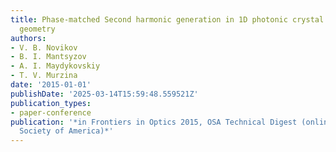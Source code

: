```yaml
---
title: Phase-matched Second harmonic generation in 1D photonic crystal in the Laue
  geometry
authors:
- V. B. Novikov
- B. I. Mantsyzov
- A. I. Maydykovskiy
- T. V. Murzina
date: '2015-01-01'
publishDate: '2025-03-14T15:59:48.559521Z'
publication_types:
- paper-conference
publication: '*in Frontiers in Optics 2015, OSA Technical Digest (online) (Optical
  Society of America)*'
---
```

